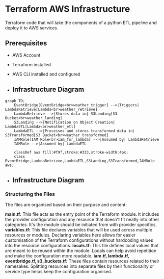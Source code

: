 # Terraform AWS Infrastructure

Terraform code that will take the components of a python ETL pipeline and deploy it to AWS services.

## Prerequisites

- AWS Account
- Terraform installed
- AWS CLI installed and configured

- ## Infrastructure Diagram
```mermaid
graph TD;
    EventBridge[EventBridge<br>weather_trigger] -->|Triggers| LambdaRetrieve[Lambda<br>weather_retrieve]
    LambdaRetrieve -->|Stores data in| S3Landing[S3 Bucket<br>weather_landing]
    S3Landing -->|Notification on Object Creation| LambdaETL[Lambda<br>weather_etl]
    LambdaETL -->|Processes and stores transformed data in| S3Transformed[S3 Bucket<br>weather_transformed]
    IAMRole[IAM Role<br>iam_for_lambda] -->|Assumed by| LambdaRetrieve
    IAMRole -->|Assumed by| LambdaETL

    classDef aws fill:#f9f,stroke:#333,stroke-width:4px;
    class EventBridge,LambdaRetrieve,LambdaETL,S3Landing,S3Transformed,IAMRole aws;
```
- ## Infrastructure Diagram
### Structuring the Files
The files are organised based on their purpose and content:

**main.tf:** This file acts as the entry point of the Terraform module. It includes the provider configuration and any resource that doesn't fit neatly into other categories. It's the module should be initiated from with provider specifics.
**variables.tf:** This file declares variables that will be used across multiple resources or modules. Declaring variables here allows for easier customisation of the Terraform configurations without hardcoding values into the resource configurations.
**locals.tf:** This file defines local values that are meant to be reused within the module. Locals can help avoid repetition and make the configuration more readable.
**iam.tf, lambda.tf, eventbridge.tf, s3_buckets.tf:** These files contain resources related to their namesakes. Splitting resources into separate files by their functionality or service type helps keep the configuration organised.